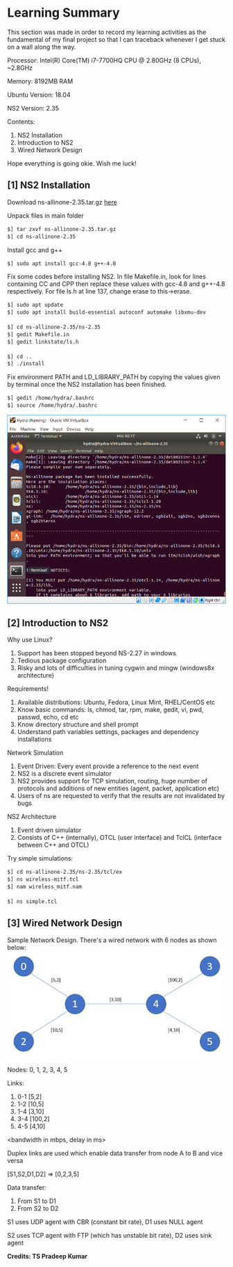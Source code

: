 # Learning Summary
This section was made in order to record my learning activities as the fundamental of my final project so that I can traceback whenever I get stuck on a wall along the way. <br>

Processor: Intel(R) Core(TM) i7-7700HQ CPU @ 2.80GHz (8 CPUs), ~2.8GHz

Memory: 8192MB RAM

Ubuntu Version: 18.04

NS2 Version: 2.35

Contents:
1. NS2 Installation
2. Introduction to NS2
3. Wired Network Design

Hope everything is going okie. Wish me luck!

## [1] NS2 Installation

Download ns-allinone-2.35.tar.gz [here](https://sourceforge.net/projects/nsnam/files/allinone/ns-allinone-2.35/ns-allinone-2.35.tar.gz/download)

Unpack files in main folder
```bash
$] tar zxvf ns-allinone-2.35.tar.gz
$] cd ns-allinone-2.35
```
Install gcc and g++
```bash
$] sudo apt install gcc-4.8 g++-4.8
```
Fix some codes before installing NS2. In file Makefile.in, look for lines containing CC and CPP then replace these values with gcc-4.8 and g++-4.8 respectively. For file ls.h at line 137, change erase to this->erase.
```bash
$] sudo apt update
$] sudo apt install build-essential autoconf automake libxmu-dev

$] cd ns-allinone-2.35/ns-2.35
$] gedit Makefile.in
$] gedit linkstate/ls.h

$] cd ..
$] ./install
```
Fix environment PATH and LD_LIBRARY_PATH by copying the values given by terminal once the NS2 installation has been finished.
```bash
$] gedit /home/hydra/.bashrc
$] source /home/hydra/.bashrc
```
![Install NS2](https://github.com/Fluxhydra/TA/blob/master/Screenshots/1051807062020%20NS2%20Installation.PNG)

## [2] Introduction to NS2

Why use Linux?
1. Support has been stopped beyond NS-2.27 in windows
2. Tedious package configuration
3. Risky and lots of difficulties in tuning cygwin and mingw (windows8x architecture)

Requirements!
1. Available distributions: Ubuntu, Fedora, Linux Mint, RHEL/CentOS etc
2. Know basic commands: ls, chmod, tar, rpm, make, gedit, vi, pwd, passwd, echo, cd etc
3. Know directory structure and shell prompt
4. Understand path variables settings, packages and dependency installations

Network Simulation
1. Event Driven: Every event provide a reference to the next event
2. NS2 is a discrete event simulator
3. NS2 provides support for TCP simulation, routing, huge number of protocols and additions of new entities (agent, packet, application etc)
4. Users of ns are requested to verify that the results are not invalidated by bugs

NS2 Architecture
1. Event driven simulator
2. Consists of C++ (internally), OTCL (user interface) and TclCL (interface between C++ and OTCL)

Try simple simulations:
```bash
$] cd ns-allinone-2.35/ns-2.35/tcl/ex
$] ns wireless-mitf.tcl
$] nam wireless_mitf.nam

$] ns simple.tcl
```

## [3] Wired Network Design
Sample Network Design. There's a wired network with 6 nodes as shown below:
![Wired Network](https://github.com/Fluxhydra/TA/blob/master/Screenshots/2092307062020%20Wired%20Network.PNG)

Nodes: 0, 1, 2, 3, 4, 5

Links: 
1. 0-1 [5,2]
2. 1-2 [10,5]
3. 1-4 [3,10]
4. 3-4 [100,2]
5. 4-5 [4,10]

<bandwidth in mbps, delay in ms>

Duplex links are used which enable data transfer from node A to B and vice versa

[S1,S2,D1,D2] => [0,2,3,5]

Data transfer:
1. From S1 to D1
2. From S2 to D2

S1 uses UDP agent with CBR (constant bit rate), D1 uses NULL agent

S2 uses TCP agent with FTP (which has unstable bit rate), D2 uses sink agent

**Credits: TS Pradeep Kumar**
